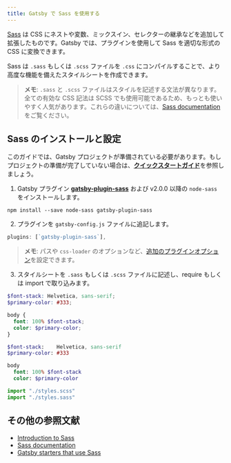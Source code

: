 ```yaml
---
title: Gatsby で Sass を使用する
---
```


[Sass](https://sass-lang.com) は CSS にネストや変数、ミックスイン、セレクターの継承などを追加して拡張したものです。Gatsby では、プラグインを使用して Sass を適切な形式の CSS に変換できます。

Sass は `.sass` もしくは `.scss` ファイルを `.css` にコンパイルすることで、より高度な機能を備えたスタイルシートを作成できます。

> **メモ**: `.sass` と `.scss` ファイルはスタイルを記述する文法が異なります。全ての有効な CSS 記法は SCSS でも使用可能であるため、もっとも使いやすく人気があります。これらの違いについては、[Sass documentation](https://sass-lang.com/documentation/syntax) をご覧ください。

## Sass のインストールと設定

このガイドでは、Gatsby プロジェクトが準備されている必要があります。もしプロジェクトの準備が完了していない場合は、[**クイックスタートガイド**](/docs/quick-start/)を参照しましょう。

1.  Gatsby プラグイン [**gatsby-plugin-sass**](/packages/gatsby-plugin-sass/) および v2.0.0 以降の `node-sass` をインストールします。

`npm install --save node-sass gatsby-plugin-sass`

2.  プラグインを `gatsby-config.js` ファイルに追記します。

```javascript:title=gatsby-config.js
plugins: [`gatsby-plugin-sass`],
```

> **メモ**: パスや `css-loader` のオプションなど、[追加のプラグインオプション](/packages/gatsby-plugin-sass/#other-options)を設定できます。

3.  スタイルシートを `.sass` もしくは `.scss` ファイルに記述し、require もしくは import で取り込みます。

```css:title=styles.scss
$font-stack: Helvetica, sans-serif;
$primary-color: #333;

body {
  font: 100% $font-stack;
  color: $primary-color;
}
```

```css:title=styles.sass
$font-stack:    Helvetica, sans-serif
$primary-color: #333

body
  font: 100% $font-stack
  color: $primary-color
```

```javascript
import "./styles.scss"
import "./styles.sass"
```

## その他の参照文献

- [Introduction to Sass](https://designmodo.com/introduction-sass/)
- [Sass documentation](https://sass-lang.com/documentation)
- [Gatsby starters that use Sass](/starters/?c=Styling%3ASCSS)
